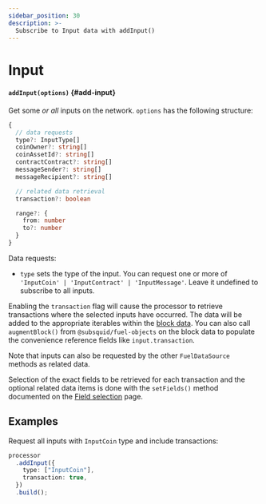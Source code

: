 ```yaml
---
sidebar_position: 30
description: >-
  Subscribe to Input data with addInput()
---
```


# Input

#### `addInput(options)` {#add-input}

Get some _or all_ inputs on the network. `options` has the following structure:

```typescript
{
  // data requests
  type?: InputType[]
  coinOwner?: string[]
  coinAssetId?: string[]
  contractContract?: string[]
  messageSender?: string[]
  messageRecipient?: string[]

  // related data retrieval
  transaction?: boolean

  range?: {
    from: number
    to?: number
  }
}
```

Data requests:

- `type` sets the type of the input. You can request one or more of `'InputCoin' | 'InputContract' | 'InputMessage'`. Leave it undefined to subscribe to all inputs.

Enabling the `transaction` flag will cause the processor to retrieve transactions where the selected inputs have occurred. The data will be added to the appropriate iterables within the [block data](/fuel-indexing/fuel-datasource/context-interfaces). You can also call `augmentBlock()` from `@subsquid/fuel-objects` on the block data to populate the convenience reference fields like `input.transaction`.

Note that inputs can also be requested by the other `FuelDataSource` methods as related data.

Selection of the exact fields to be retrieved for each transaction and the optional related data items is done with the `setFields()` method documented on the [Field selection](../field-selection) page.

## Examples

Request all inputs with `InputCoin` type and include transactions:

```ts
processor
  .addInput({
    type: ["InputCoin"],
    transaction: true,
  })
  .build();
```
